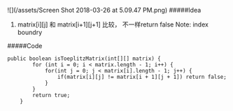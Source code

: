 ![](/assets/Screen Shot 2018-03-26 at 5.09.47 PM.png)
#####Idea
1. matrix[i][j] 和 matrix[i+1][j+1] 比较， 不一样return false
Note: index boundry

#####Code


```
public boolean isToeplitzMatrix(int[][] matrix) {
        for (int i = 0; i < matrix.length - 1; i++) {
            for(int j = 0; j < matrix[i].length - 1; j++) {
                if(matrix[i][j] != matrix[i + 1][j + 1]) return false;
            }
        }
        return true;
    }
```

